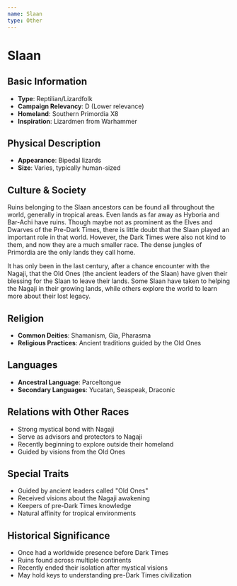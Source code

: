 ```yaml
---
name: Slaan
type: Other
---
```


# Slaan

## Basic Information
- **Type**: Reptilian/Lizardfolk
- **Campaign Relevancy**: D (Lower relevance)
- **Homeland**: Southern Primordia X8
- **Inspiration**: Lizardmen from Warhammer

## Physical Description
- **Appearance**: Bipedal lizards
- **Size**: Varies, typically human-sized

## Culture & Society
Ruins belonging to the Slaan ancestors can be found all throughout the world, generally in tropical areas. Even lands as far away as Hyboria and Bar-Achi have ruins. Though maybe not as prominent as the Elves and Dwarves of the Pre-Dark Times, there is little doubt that the Slaan played an important role in that world. However, the Dark Times were also not kind to them, and now they are a much smaller race. The dense jungles of Primordia are the only lands they call home.

It has only been in the last century, after a chance encounter with the Nagaji, that the Old Ones (the ancient leaders of the Slaan) have given their blessing for the Slaan to leave their lands. Some Slaan have taken to helping the Nagaji in their growing lands, while others explore the world to learn more about their lost legacy.

## Religion
- **Common Deities**: Shamanism, Gia, Pharasma
- **Religious Practices**: Ancient traditions guided by the Old Ones

## Languages
- **Ancestral Language**: Parceltongue
- **Secondary Languages**: Yucatan, Seaspeak, Draconic

## Relations with Other Races
- Strong mystical bond with Nagaji
- Serve as advisors and protectors to Nagaji
- Recently beginning to explore outside their homeland
- Guided by visions from the Old Ones

## Special Traits
- Guided by ancient leaders called "Old Ones"
- Received visions about the Nagaji awakening
- Keepers of pre-Dark Times knowledge
- Natural affinity for tropical environments

## Historical Significance
- Once had a worldwide presence before Dark Times
- Ruins found across multiple continents
- Recently ended their isolation after mystical visions
- May hold keys to understanding pre-Dark Times civilization
